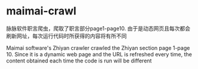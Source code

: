 # maimai-crawl

脉脉软件职言爬虫，爬取了职言部分page1-page10. 由于是动态网页且每次都会刷新网址，每次运行代码时所获得的内容将有所不同


Maimai software's Zhiyan crawler crawled the Zhiyan section page 1-page 10. Since it is a dynamic web page and the URL is refreshed every time, the content obtained each time the code is run will be different
